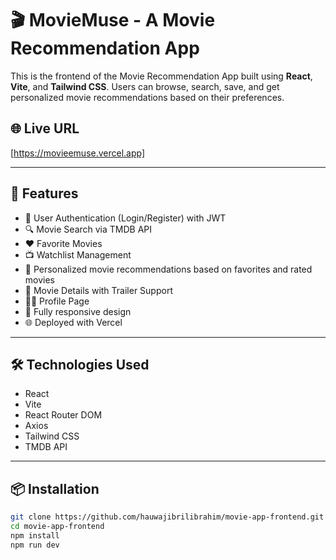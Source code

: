 # 🎬 MovieMuse - A Movie Recommendation App 

This is the frontend of the Movie Recommendation App built using **React**, **Vite**, and **Tailwind CSS**. Users can browse, search, save, and get personalized movie recommendations based on their preferences.

## 🌐 Live URL

[https://movieemuse.vercel.app]

---

## 🚀 Features

- 🧑 User Authentication (Login/Register) with JWT
- 🔍 Movie Search via TMDB API
- ❤️ Favorite Movies
- 📺 Watchlist Management
- 🌟 Personalized movie recommendations based on favorites and rated movies
- 🎥 Movie Details with Trailer Support 
- 🧑‍💼 Profile Page
- 📱 Fully responsive design
- 🌐 Deployed with Vercel

---

## 🛠️ Technologies Used

- React
- Vite
- React Router DOM
- Axios
- Tailwind CSS
- TMDB API

---

## 📦 Installation

```bash
git clone https://github.com/hauwajibrilibrahim/movie-app-frontend.git
cd movie-app-frontend
npm install
npm run dev

